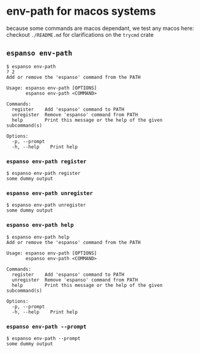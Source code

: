 # env-path for macos systems

because some commands are macos dependant, we test any macos here:
checkout `./README.md` for clarifications on the `trycmd` crate


## `espanso env-path`

```console
$ espanso env-path
? 2
Add or remove the 'espanso' command from the PATH

Usage: espanso env-path [OPTIONS]
       espanso env-path <COMMAND>

Commands:
  register    Add 'espanso' command to PATH
  unregister  Remove 'espanso' command from PATH
  help        Print this message or the help of the given subcommand(s)

Options:
  -p, --prompt  
  -h, --help    Print help

```

### `espanso env-path register`

```console
$ espanso env-path register
some dummy output

```

### `espanso env-path unregister`

```console
$ espanso env-path unregister
some dummy output

```

### `espanso env-path help`

```console
$ espanso env-path help
Add or remove the 'espanso' command from the PATH

Usage: espanso env-path [OPTIONS]
       espanso env-path <COMMAND>

Commands:
  register    Add 'espanso' command to PATH
  unregister  Remove 'espanso' command from PATH
  help        Print this message or the help of the given subcommand(s)

Options:
  -p, --prompt  
  -h, --help    Print help

```


### `espanso env-path --prompt`

```console
$ espanso env-path --prompt
some dummy output

```
